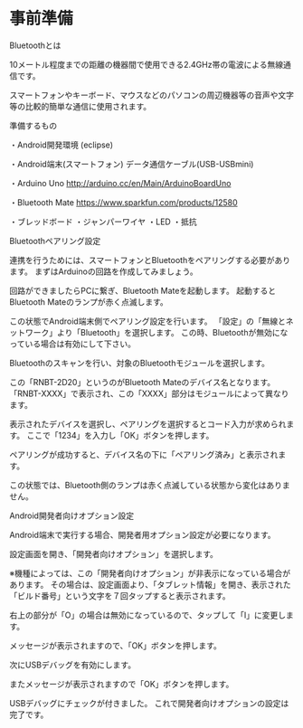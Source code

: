 # 事前準備

Bluetoothとは

10メートル程度までの距離の機器間で使用できる2.4GHz帯の電波による無線通信です。

スマートフォンやキーボード、マウスなどのパソコンの周辺機器等の音声や文字等の比較的簡単な通信に使用されます。



準備するもの

・Android開発環境 (eclipse)

・Android端末(スマートフォン)
データ通信ケーブル(USB-USBmini)

・Arduino Uno
http://arduino.cc/en/Main/ArduinoBoardUno

・Bluetooth Mate 
https://www.sparkfun.com/products/12580

・ブレッドボード
・ジャンパーワイヤ
・LED
・抵抗

Bluetoothペアリング設定

連携を行うためには、スマートフォンとBluetoothをペアリングする必要があります。
まずはArduinoの回路を作成してみましょう。



回路ができましたらPCに繋ぎ、Bluetooth Mateを起動します。
起動するとBluetooth Mateのランプが赤く点滅します。




この状態でAndroid端末側でペアリング設定を行います。
「設定」の「無線とネットワーク」より「Bluetooth」を選択します。
この時、Bluetoothが無効になっている場合は有効にして下さい。
 
 
Bluetoothのスキャンを行い、対象のBluetoothモジュールを選択します。

この「RNBT-2D20」というのがBluetooth Mateのデバイス名となります。
「RNBT-XXXX」で表示され、この「XXXX」部分はモジュールによって異なります。


表示されたデバイスを選択し、ペアリングを選択するとコード入力が求められます。
ここで「1234」を入力し「OK」ボタンを押します。


ペアリングが成功すると、デバイス名の下に「ペアリング済み」と表示されます。


この状態では、Bluetooth側のランプは赤く点滅している状態から変化はありません。


Android開発者向けオプション設定

Android端末で実行する場合、開発者用オプション設定が必要になります。

設定画面を開き、「開発者向けオプション」を選択します。

※機種によっては、この「開発者向けオプション」が非表示になっている場合があります。
その場合は、設定画面より、「タブレット情報」を開き、表示された「ビルド番号」という文字を７回タップすると表示されます。



右上の部分が「O」の場合は無効になっているので、タップして「I」に変更します。


メッセージが表示されますので、「OK」ボタンを押します。


次にUSBデバッグを有効にします。


またメッセージが表示されますので「OK」ボタンを押します。


USBデバッグにチェックが付きました。
これで開発者向けオプションの設定は完了です。


